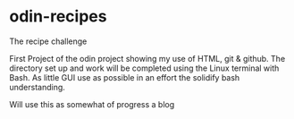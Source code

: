 # odin-recipes
The recipe challenge

First Project of the odin project showing my use of HTML, git & github. The directory set up and work will be completed using the Linux terminal with Bash. As little GUI use as possible in an effort the solidify bash understanding.

Will use this as somewhat of progress a blog
